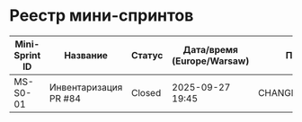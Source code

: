 # Реестр мини-спринтов

| Mini-Sprint ID | Название | Статус | Дата/время (Europe/Warsaw) | Примечание |
| -------------- | -------- | ------ | --------------------------- | ---------- |
| MS-S0-01 | Инвентаризация PR #84 | Closed | 2025-09-27 19:45 | CHANGESET+PLAN+proof |
